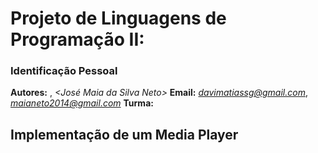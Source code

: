 # Projeto de Linguagens de Programação II:
### Identificação Pessoal
**Autores:** *<Davi Matias Soares Genuino>*, *<José Maia da Silva Neto>*
**Email:** *<davimatiassg@gmail.com>*, *<maianeto2014@gmail.com>*
**Turma:** *<T01>*

## Implementação de um Media Player

